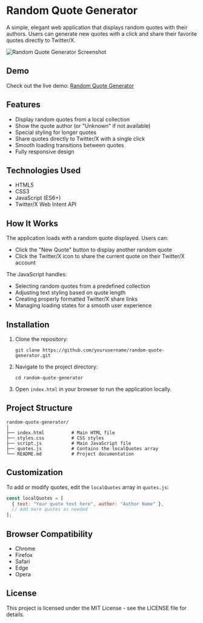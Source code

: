 # Random Quote Generator

A simple, elegant web application that displays random quotes with their authors. Users can generate new quotes with a click and share their favorite quotes directly to Twitter/X.

![Random Quote Generator Screenshot](https://via.placeholder.com/600x400?text=Random+Quote+Generator)

## Demo

Check out the live demo: [Random Quote Generator](https://vadimgg.github.io/quote-generator/)

## Features

- Display random quotes from a local collection
- Show the quote author (or "Unknown" if not available)
- Special styling for longer quotes
- Share quotes directly to Twitter/X with a single click
- Smooth loading transitions between quotes
- Fully responsive design

## Technologies Used

- HTML5
- CSS3
- JavaScript (ES6+)
- Twitter/X Web Intent API

## How It Works

The application loads with a random quote displayed. Users can:
- Click the "New Quote" button to display another random quote
- Click the Twitter/X icon to share the current quote on their Twitter/X account

The JavaScript handles:
- Selecting random quotes from a predefined collection
- Adjusting text styling based on quote length
- Creating properly formatted Twitter/X share links
- Managing loading states for a smooth user experience

## Installation

1. Clone the repository:
   ```
   git clone https://github.com/yourusername/random-quote-generator.git
   ```

2. Navigate to the project directory:
   ```
   cd random-quote-generator
   ```

3. Open `index.html` in your browser to run the application locally.

## Project Structure

```
random-quote-generator/
│
├── index.html          # Main HTML file
├── styles.css          # CSS styles
├── script.js           # Main JavaScript file
├── quotes.js           # Contains the localQuotes array
└── README.md           # Project documentation
```

## Customization

To add or modify quotes, edit the `localQuotes` array in `quotes.js`:

```javascript
const localQuotes = [
  { text: "Your quote text here", author: "Author Name" },
  // Add more quotes as needed
];
```

## Browser Compatibility

- Chrome
- Firefox
- Safari
- Edge
- Opera

## License

This project is licensed under the MIT License - see the LICENSE file for details.
